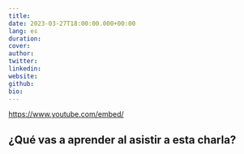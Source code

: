 ```yaml
---
title:
date: 2023-03-27T18:00:00.000+00:00
lang: es
duration: 
cover:
author: 
twitter: 
linkedin:
website: 
github: 
bio:
---
```


<EventSummary
    description=""
    poster="https://somosnlp.github.io/assets/images/eventos/"
    video=""
    name=""
    website=""
    twitter=""
    linkedin=""
    github=""
    bio=""
/>

https://www.youtube.com/embed/

## ¿Qué vas a aprender al asistir a esta charla?
